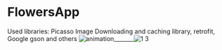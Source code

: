 # FlowersApp
Used libraries: Picasso Image Downloading and caching library, retrofit, Google gson and others
![animation](https://user-images.githubusercontent.com/20156577/30773315-261e0808-a077-11e7-9afb-f80bd5275b6d.gif)_______![1 3](https://user-images.githubusercontent.com/20156577/31053965-e1b6eea6-a6b0-11e7-82da-8a5233997329.png)

